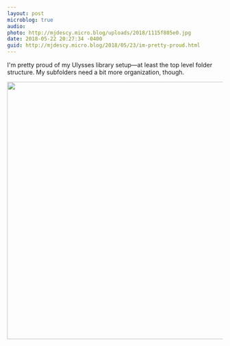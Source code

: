 ```yaml
---
layout: post
microblog: true
audio: 
photo: http://mjdescy.micro.blog/uploads/2018/1115f805e0.jpg
date: 2018-05-22 20:27:34 -0400
guid: http://mjdescy.micro.blog/2018/05/23/im-pretty-proud.html
---
```

I'm pretty proud of my Ulysses library setup—at least the top level folder structure. My subfolders need a bit more organization, though.

<img src="http://mjdescy.micro.blog/uploads/2018/1115f805e0.jpg" width="600" height="600" />
